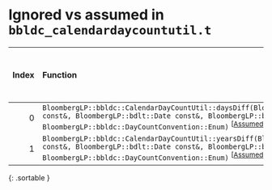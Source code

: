 # Ignored vs assumed in `bbldc_calendardaycountutil.t`

<script src="../sorttable.js"></script>

|   Index | Function                                                                                                                                                                                                                                                                             |   Difference in number of lines |   Function size difference in bytes |   Number of lines in assumed build | Number of bytes in assumed build   |   Number of lines in ignored build | Number of bytes in ignored build   |
|--------:|:-------------------------------------------------------------------------------------------------------------------------------------------------------------------------------------------------------------------------------------------------------------------------------------|--------------------------------:|------------------------------------:|-----------------------------------:|:-----------------------------------|-----------------------------------:|:-----------------------------------|
|       0 | `BloombergLP::bbldc::CalendarDayCountUtil::daysDiff(BloombergLP::bdlt::Date const&, BloombergLP::bdlt::Date const&, BloombergLP::bdlt::Calendar const&, BloombergLP::bbldc::DayCountConvention::Enum)` <sup>\[[Assumed](0-assume)\], \[[Ignored](0-none)\], \[[Diff](0.diff.html)\]  |                              -2 |                                 -16 |                                128 | 4,213,344                          |                                144 | 4,213,344                          |
|       1 | `BloombergLP::bbldc::CalendarDayCountUtil::yearsDiff(BloombergLP::bdlt::Date const&, BloombergLP::bdlt::Date const&, BloombergLP::bdlt::Calendar const&, BloombergLP::bbldc::DayCountConvention::Enum)` <sup>\[[Assumed](1-assume)\], \[[Ignored](1-none)\], \[[Diff](1.diff.html)\] |                              -4 |                                 -16 |                                144 | 4,213,488                          |                                160 | 4,213,504                          |
{: .sortable }
